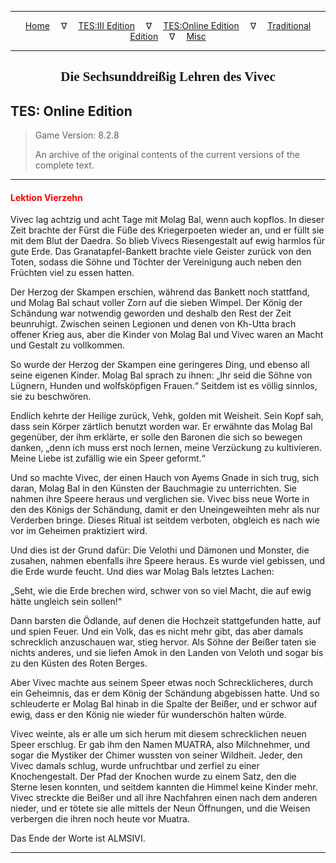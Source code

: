 
---

<!-- Jekyll Page Links -->

<center>
<a href="../../../../index.html">Home</a>
&emsp;&nabla;&emsp;
<a href="../../../index-tes3.html">TES:III Edition</a>
&emsp;&nabla;&emsp;
<a href="../../../index-teso.html">TES:Online Edition</a>
&emsp;&nabla;&emsp;
<a href="../../../index-traditional.html">Traditional Edition</a>
&emsp;&nabla;&emsp;
<a href="../../../index-misc.html">Misc</a>
</center>

<!-- Markdown Body Below: -->

---

<center>
<h2><span style="font-family:Georgia">Die Sechsunddreißig Lehren des Vivec</span></h2>
</center>

## TES: Online Edition

> Game Version: 8.2.8
>
> An archive of the original contents of the current versions of the complete text.

---

#### <span style="color:red">Lektion Vierzehn</span>

Vivec lag achtzig und acht Tage mit Molag Bal, wenn auch kopflos. In dieser Zeit brachte der Fürst die Füße des Kriegerpoeten wieder an, und er füllt sie mit dem Blut der Daedra. So blieb Vivecs Riesengestalt auf ewig harmlos für gute Erde. Das Granatapfel-Bankett brachte viele Geister zurück von den Toten, sodass die Söhne und Töchter der Vereinigung auch neben den Früchten viel zu essen hatten.

Der Herzog der Skampen erschien, während das Bankett noch stattfand, und Molag Bal schaut voller Zorn auf die sieben Wimpel. Der König der Schändung war notwendig geworden und deshalb den Rest der Zeit beunruhigt. Zwischen seinen Legionen und denen von Kh-Utta brach offener Krieg aus, aber die Kinder von Molag Bal und Vivec waren an Macht und Gestalt zu vollkommen.

So wurde der Herzog der Skampen eine geringeres Ding, und ebenso all seine eigenen Kinder. Molag Bal sprach zu ihnen: „Ihr seid die Söhne von Lügnern, Hunden und wolfsköpfigen Frauen.“ Seitdem ist es völlig sinnlos, sie zu beschwören.

Endlich kehrte der Heilige zurück, Vehk, golden mit Weisheit. Sein Kopf sah, dass sein Körper zärtlich benutzt worden war. Er erwähnte das Molag Bal gegenüber, der ihm erklärte, er solle den Baronen die sich so bewegen danken, „denn ich muss erst noch lernen, meine Verzückung zu kultivieren. Meine Liebe ist zufällig wie ein Speer geformt.“

Und so machte Vivec, der einen Hauch von Ayems Gnade in sich trug, sich daran, Molag Bal in den Künsten der Bauchmagie zu unterrichten. Sie nahmen ihre Speere heraus und verglichen sie. Vivec biss neue Worte in den des Königs der Schändung, damit er den Uneingeweihten mehr als nur Verderben bringe. Dieses Ritual ist seitdem verboten, obgleich es nach wie vor im Geheimen praktiziert wird.

Und dies ist der Grund dafür: Die Velothi und Dämonen und Monster, die zusahen, nahmen ebenfalls ihre Speere heraus. Es wurde viel gebissen, und die Erde wurde feucht. Und dies war Molag Bals letztes Lachen:

„Seht, wie die Erde brechen wird, schwer von so viel Macht, die auf ewig hätte ungleich sein sollen!“

Dann barsten die Ödlande, auf denen die Hochzeit stattgefunden hatte, auf und spien Feuer. Und ein Volk, das es nicht mehr gibt, das aber damals schrecklich anzuschauen war, stieg hervor. Als Söhne der Beißer taten sie nichts anderes, und sie liefen Amok in den Landen von Veloth und sogar bis zu den Küsten des Roten Berges.

Aber Vivec machte aus seinem Speer etwas noch Schrecklicheres, durch ein Geheimnis, das er dem König der Schändung abgebissen hatte. Und so schleuderte er Molag Bal hinab in die Spalte der Beißer, und er schwor auf ewig, dass er den König nie wieder für wunderschön halten würde.

Vivec weinte, als er alle um sich herum mit diesem schrecklichen neuen Speer erschlug. Er gab ihm den Namen MUATRA, also Milchnehmer, und sogar die Mystiker der Chimer wussten von seiner Wildheit. Jeder, den Vivec damals schlug, wurde unfruchtbar und zerfiel zu einer Knochengestalt. Der Pfad der Knochen wurde zu einem Satz, den die Sterne lesen konnten, und seitdem kannten die Himmel keine Kinder mehr. Vivec streckte die Beißer und all ihre Nachfahren einen nach dem anderen nieder, und er tötete sie alle mittels der Neun Öffnungen, und die Weisen verbergen die ihren noch heute vor Muatra.

Das Ende der Worte ist ALMSIVI.

---
